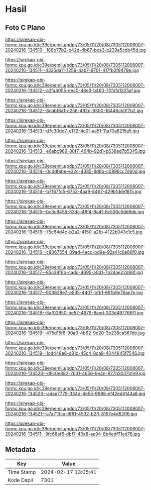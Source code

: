 # Hasil

## Foto C Plano

https://sirekap-obj-formc.kpu.go.id/c39e/pemilu/pdpr/73/05/11/20/08/7305112008007-20240216-134510--186b77b2-b42d-4b87-bca3-b239e5cdb45d.jpg

https://sirekap-obj-formc.kpu.go.id/c39e/pemilu/pdpr/73/05/11/20/08/7305112008007-20240216-134511--4325da11-1259-4ab7-9701-417fb3f8479e.jpg

https://sirekap-obj-formc.kpu.go.id/c39e/pemilu/pdpr/73/05/11/20/08/7305112008007-20240216-134512--a2fa4055-eea0-48e3-b460-70fdfa1325af.jpg

https://sirekap-obj-formc.kpu.go.id/c39e/pemilu/pdpr/73/05/11/20/08/7305112008007-20240216-134512--8dabf6a1-c258-492d-9300-16446cb0f7b2.jpg

https://sirekap-obj-formc.kpu.go.id/c39e/pemilu/pdpr/73/05/11/20/08/7305112008007-20240216-134513--d7c30dd7-e172-4c0f-aa51-11a70a8215a5.jpg

https://sirekap-obj-formc.kpu.go.id/c39e/pemilu/pdpr/73/05/11/20/08/7305112008007-20240216-134513--e6ebc989-88f7-464b-92d1-b638ed7b5345.jpg

https://sirekap-obj-formc.kpu.go.id/c39e/pemilu/pdpr/73/05/11/20/08/7305112008007-20240216-134514--0cddfebe-e32c-4385-8d6b-c0896cc7d60d.jpg

https://sirekap-obj-formc.kpu.go.id/c39e/pemilu/pdpr/73/05/11/20/08/7305112008007-20240216-134514--b7167fd5-6753-4aa9-8467-429b1dde1815.jpg

https://sirekap-obj-formc.kpu.go.id/c39e/pemilu/pdpr/73/05/11/20/08/7305112008007-20240216-134515--bc3c8455-33dc-48f4-8a4f-8c536c5dd6de.jpg

https://sirekap-obj-formc.kpu.go.id/c39e/pemilu/pdpr/73/05/11/20/08/7305112008007-20240216-134516--75c64d4c-b2a2-4150-a2fb-4122b043c1c5.jpg

https://sirekap-obj-formc.kpu.go.id/c39e/pemilu/pdpr/73/05/11/20/08/7305112008007-20240216-134516--c8067554-09ad-4ecc-bd9e-92a41c6e86f0.jpg

https://sirekap-obj-formc.kpu.go.id/c39e/pemilu/pdpr/73/05/11/20/08/7305112008007-20240216-134517--85a39f6b-cadd-4695-a0d1-7b24ae22d66f.jpg

https://sirekap-obj-formc.kpu.go.id/c39e/pemilu/pdpr/73/05/11/20/08/7305112008007-20240216-134517--903628e7-e535-4407-bfb1-691b9e79ae7e.jpg

https://sirekap-obj-formc.kpu.go.id/c39e/pemilu/pdpr/73/05/11/20/08/7305112008007-20240216-134518--8af02850-be57-4679-8aed-303d497768f1.jpg

https://sirekap-obj-formc.kpu.go.id/c39e/pemilu/pdpr/73/05/11/20/08/7305112008007-20240216-134519--475d15f8-90a0-4b62-9d20-3b238ca567db.jpg

https://sirekap-obj-formc.kpu.go.id/c39e/pemilu/pdpr/73/05/11/20/08/7305112008007-20240216-134519--1cd448e8-c81d-45c4-8ca9-4044845f7546.jpg

https://sirekap-obj-formc.kpu.go.id/c39e/pemilu/pdpr/73/05/11/20/08/7305112008007-20240216-134520--d8c0e883-7bd1-4656-9e4e-827b3007bfe9.jpg

https://sirekap-obj-formc.kpu.go.id/c39e/pemilu/pdpr/73/05/11/20/08/7305112008007-20240216-134520--adae7779-334d-4e55-9988-ef42ed6144a8.jpg

https://sirekap-obj-formc.kpu.go.id/c39e/pemilu/pdpr/73/05/11/20/08/7305112008007-20240216-134521--a7a713ca-6f61-4532-b2ff-8197e4d82ff6.jpg

https://sirekap-obj-formc.kpu.go.id/c39e/pemilu/pdpr/73/05/11/20/08/7305112008007-20240216-134511--9fc68ef5-dbf7-40a8-ae94-8b4edf71ed76.jpg


## Metadata

| Key        | Value               |
| ---------- | ------------------- |
| Time Stamp | 2024-02-17 13:05:41 |
| Kode Dapil | 7301                |



